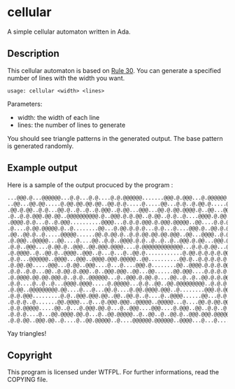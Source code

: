 # cellular

A simple cellular automaton written in Ada.

## Description

This cellular automaton is based on [Rule
30](https://en.wikipedia.org/wiki/Rule_30). You can generate a specified number
of lines with the width you want.

    usage: cellular <width> <lines>

Parameters:

 * width: the width of each line
 * lines: the number of lines to generate

You should see triangle patterns in the generated output. The base pattern is
generated randomly.

## Example output

Here is a sample of the output procuced by the program :


    ...@@@.@...@@@@@@...@.@...@.@....@.@.@@@@@@.......@@@.@.@@@...@.@@@@@@..
    ..@@...@@.@@.....@.@@.@@.@@.@@..@@.@.@.....@.....@@...@.@..@.@@.@.....@.
    .@@.@.@@..@.@...@@.@..@..@..@.@@@..@.@@...@@@...@@.@.@@.@@@@.@..@@...@@.
    .@..@.@.@@@.@@.@@..@@@@@@@@@@.@..@@@.@.@.@@..@.@@..@.@..@....@@@@.@.@@..
    .@@@@.@.@...@..@.@@@..........@@@@...@.@.@.@@@.@.@@@.@@@@@..@@....@.@.@.
    .@....@.@@.@@@@@.@..@........@@...@.@@.@.@.@...@.@...@....@@@.@..@@.@.@.
    .@@..@@.@..@.....@@@@@......@@.@.@@.@..@.@.@@.@@.@@.@@@..@@...@@@@..@.@.
    .@.@@@..@@@@@...@@....@....@@..@.@..@@@@.@.@..@..@..@..@@@.@.@@...@@@.@.
    .@.@..@@@....@.@@.@..@@@..@@.@@@.@@@@....@.@@@@@@@@@@@@@...@.@.@.@@...@.
    .@.@@@@..@..@@.@..@@@@..@@@..@...@...@..@@.@............@.@@.@.@.@.@.@@.
    .@.@...@@@@@@..@@@@...@@@..@@@@.@@@.@@@@@..@@..........@@.@..@.@.@.@.@..
    .@.@@.@@.....@@@...@.@@..@@@....@...@....@@@.@........@@..@@@@.@.@.@.@@.
    .@.@..@.@...@@..@.@@.@.@@@..@..@@@.@@@..@@...@@......@@.@@@....@.@.@.@..
    .@.@@@@.@@.@@.@@@.@..@.@..@@@@@@...@..@@@.@.@@.@....@@..@..@..@@.@.@.@@.
    .@.@....@..@..@...@@@@.@@@@.....@.@@@@@...@.@..@@..@@.@@@@@@@@@..@.@.@..
    .@.@@..@@@@@@@@@.@@....@...@...@@.@....@.@@.@@@@.@@@..@........@@@.@.@@.
    .@.@.@@@.........@.@..@@@.@@@.@@..@@..@@.@..@....@..@@@@......@@...@.@..
    .@.@.@..@.......@@.@@@@...@...@.@@@.@@@..@@@@@..@@@@@...@....@@.@.@@.@@.
    .@.@.@@@@@.....@@..@...@.@@@.@@.@...@..@@@....@@@....@.@@@..@@..@.@..@..
    .@.@.@....@...@@.@@@@.@@.@...@..@@.@@@@@..@..@@..@..@@.@..@@@.@@@.@@@@@.
    .@.@.@@..@@@.@@..@....@..@@.@@@@@..@....@@@@@@.@@@@@@..@@@@...@...@.....

Yay triangles!

## Copyright

This program is licensed under WTFPL. For further informations, read the
COPYING file.
